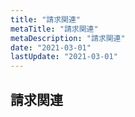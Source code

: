 ```yaml
---
title: "請求関連"
metaTitle: "請求関連"
metaDescription: "請求関連"
date: "2021-03-01"
lastUpdate: "2021-03-01"
---
```



## 請求関連


